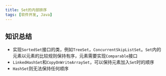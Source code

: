 ```yaml
---
title: Set的内部排序
tags: [软件开发, Java]
---
```


## 知识总结

* 实现`SortedSet`接口的类，例如`TreeSet`，`ConcurrentSkipListSet`。`Set`内的元素以元素的比较规则保持有序，元素需要实现`Comparable`接口
* `LinkedHashSet`和`CopyOnWriteArraySet`，可以保持元素加入`Set`时的顺序
* `HashSet`则无法保持任何顺序

